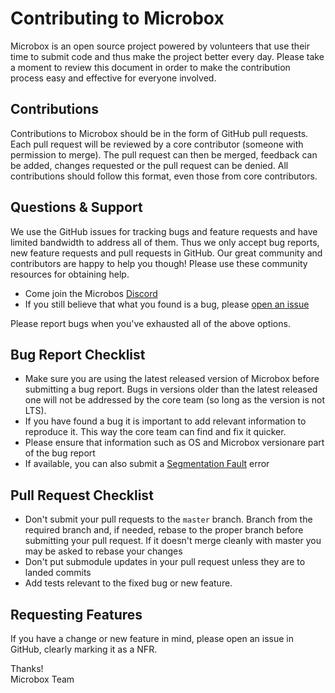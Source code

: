 # Contributing to Microbox

Microbox is an open source project powered by volunteers that use their time to submit code and thus make the project better every day. Please take a moment to review this document in order to make the contribution process easy and effective for everyone involved.

## Contributions

Contributions to Microbox should be in the form of GitHub pull requests. Each pull request will be reviewed by a core contributor (someone with permission to merge). The pull request can then be merged, feedback can be added, changes requested or the pull request can be denied. All contributions should follow this format, even those from core contributors.

## Questions & Support

We use the GitHub issues for tracking bugs and feature requests and have limited bandwidth to address all of them. Thus we only accept bug reports, new feature requests and pull requests in GitHub. Our great community and contributors are happy to help you though! Please use these community resources for obtaining help.

* Come join the Microbos [Discord](https://discord.gg/MCDdHfy)
* If you still believe that what you found is a bug, please [open an issue](https://github.com/mu-box/core)

Please report bugs when you've exhausted all of the above options.

## Bug Report Checklist

* Make sure you are using the latest released version of Microbox before submitting a bug report. Bugs in versions older than the latest released one will not be addressed by the core team (so long as the version is not LTS).
* If you have found a bug it is important to add relevant information to reproduce it. This way the core team can find and fix it quicker.
* Please ensure that information such as OS and Microbox versionare part of the bug report
* If available, you can also submit a [Segmentation Fault](https://en.wikipedia.org/wiki/Segmentation_fault) error

## Pull Request Checklist

* Don't submit your pull requests to the `master` branch. Branch from the required branch and, if needed, rebase to the proper branch before submitting your pull request. If it doesn't merge cleanly with master you may be asked to rebase your changes
* Don't put submodule updates in your pull request unless they are to landed commits 
* Add tests relevant to the fixed bug or new feature. 

## Requesting Features

If you have a change or new feature in mind, please open an issue in GitHub, clearly marking it as a NFR.


Thanks! <br />
Microbox Team
